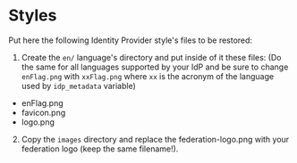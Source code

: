 # Styles

Put here the following Identity Provider style's files to be restored:

1. Create the `en/` language's directory and put inside of it these files:
   (Do the same for all languages supported by your IdP and be sure to change `enFlag.png` with `xxFlag.png` where `xx` is the acronym of the language used by `idp_metadata` variable)

 * enFlag.png
 * favicon.png
 * logo.png

2. Copy the `images` directory and replace the federation-logo.png with your federation logo (keep the same filename!).
